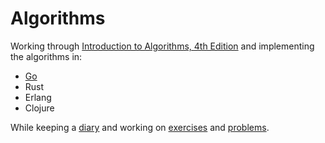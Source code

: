 # Algorithms

Working through [Introduction to
Algorithms, 4th Edition](https://mitpress.mit.edu/9780262046305/) and
implementing the algorithms in:

- [Go](go/)
- Rust
- Erlang
- Clojure

While keeping a [diary](diary.md) and working on [exercises](exercises/) and
[problems](problems/).
